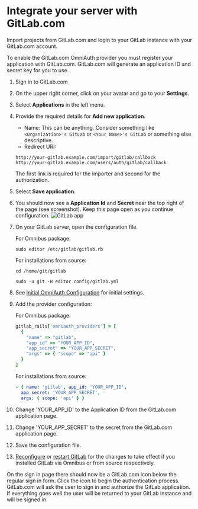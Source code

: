 # Integrate your server with GitLab.com

Import projects from GitLab.com and login to your GitLab instance with your GitLab.com account.

To enable the GitLab.com OmniAuth provider you must register your application with GitLab.com.
GitLab.com will generate an application ID and secret key for you to use.

1. Sign in to GitLab.com

1. On the upper right corner, click on your avatar and go to your **Settings**.

1. Select **Applications** in the left menu.

1. Provide the required details for **Add new application**.
   - Name: This can be anything. Consider something like `<Organization>'s GitLab` or `<Your Name>'s GitLab` or something else descriptive.
   - Redirect URI:

   ```plaintext
   http://your-gitlab.example.com/import/gitlab/callback
   http://your-gitlab.example.com/users/auth/gitlab/callback
   ```

   The first link is required for the importer and second for the authorization.

1. Select **Save application**.

1. You should now see a **Application Id** and **Secret** near the top right of the page (see screenshot).
   Keep this page open as you continue configuration.
   ![GitLab app](img/gitlab_app.png)

1. On your GitLab server, open the configuration file.

   For Omnibus package:

   ```shell
   sudo editor /etc/gitlab/gitlab.rb
   ```

   For installations from source:

   ```shell
   cd /home/git/gitlab

   sudo -u git -H editor config/gitlab.yml
   ```

1. See [Initial OmniAuth Configuration](omniauth.md#initial-omniauth-configuration) for initial settings.

1. Add the provider configuration:

   For Omnibus package:

   ```ruby
   gitlab_rails['omniauth_providers'] = [
     {
       "name" => "gitlab",
       "app_id" => "YOUR_APP_ID",
       "app_secret" => "YOUR_APP_SECRET",
       "args" => { "scope" => "api" }
     }
   ]
   ```

   For installations from source:

   ```yaml
   - { name: 'gitlab', app_id: 'YOUR_APP_ID',
     app_secret: 'YOUR_APP_SECRET',
     args: { scope: 'api' } }
   ```

1. Change 'YOUR_APP_ID' to the Application ID from the GitLab.com application page.

1. Change 'YOUR_APP_SECRET' to the secret from the GitLab.com application page.

1. Save the configuration file.

1. [Reconfigure][] or [restart GitLab][] for the changes to take effect if you
   installed GitLab via Omnibus or from source respectively.

On the sign in page there should now be a GitLab.com icon below the regular sign in form.
Click the icon to begin the authentication process. GitLab.com will ask the user to sign in and authorize the GitLab application.
If everything goes well the user will be returned to your GitLab instance and will be signed in.

[reconfigure]: ../administration/restart_gitlab.md#omnibus-gitlab-reconfigure
[restart GitLab]: ../administration/restart_gitlab.md#installations-from-source
